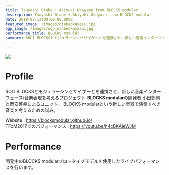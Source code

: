 ```yaml
---
title: Tsuyoshi Otabe + Akiyuki Okayasu from BLOCKS modular
description: Tsuyoshi Otabe + Akiyuki Okayasu from BLOCKS modular
date: 2018-02-13T00:00:00.000Z
featured_image: /images/otabeokayasu.jpg
ogp_image: /images/ogp_otabeokayasu.jpg
performance_title: BLOCKS modular
summary: ROLI BLOCKSとモジュラーシンセサイザーとを連携させ、新しい音楽インターフェース/音楽表現を考えるプロジェクト **BLOCKS modular**の開発者 小田部剛と岡安啓幸によるユニット。BLOCKS modularという新しい楽器で演奏すべき音楽を考えるための試み。

---
```


![](/images/OtabeOkayasu.jpg)

# Profile
ROLI BLOCKSとモジュラーシンセサイザーとを連携させ、新しい音楽インターフェース/音楽表現を考えるプロジェクト **BLOCKS modular**の開発者 小田部剛と岡安啓幸によるユニット。
BLOCKS modularという新しい楽器で演奏すべき音楽を考えるための試み。

Website : <https://blocksmodular.github.io/>  
TFoM2017でのパフォーマンス : <https://youtu.be/h4cBKAIeWJM>

# Performance

開発中のBLOCKS modularプロトタイプモデルを使用したライブパフォーマンスを行います。
